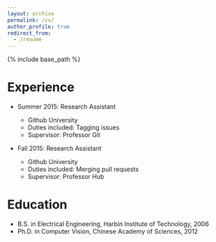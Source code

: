```yaml
---
layout: archive
permalink: /cv/
author_profile: true
redirect_from:
  - /resume
---
```


{% include base_path %}



Experience
======
* Summer 2015: Research Assistant
  * Github University
  * Duties included: Tagging issues
  * Supervisor: Professor Git

* Fall 2015: Research Assistant
  * Github University
  * Duties included: Merging pull requests
  * Supervisor: Professor Hub
  
Education
======
* B.S. in Electrical Engineering, Harbin Institute of Technology, 2006
* Ph.D. in Computer Vision, Chinese Academy of Sciences, 2012
